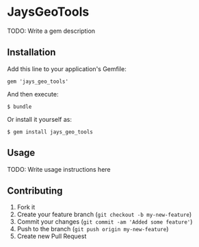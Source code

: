 # JaysGeoTools

TODO: Write a gem description

## Installation

Add this line to your application's Gemfile:

    gem 'jays_geo_tools'

And then execute:

    $ bundle

Or install it yourself as:

    $ gem install jays_geo_tools

## Usage

TODO: Write usage instructions here

## Contributing

1. Fork it
2. Create your feature branch (`git checkout -b my-new-feature`)
3. Commit your changes (`git commit -am 'Added some feature'`)
4. Push to the branch (`git push origin my-new-feature`)
5. Create new Pull Request
